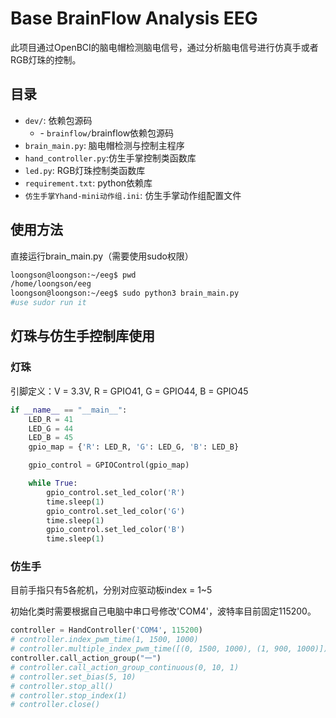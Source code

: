 # Base BrainFlow Analysis EEG

此项目通过OpenBCI的脑电帽检测脑电信号，通过分析脑电信号进行仿真手或者RGB灯珠的控制。

## 目录

- `dev/`: 依赖包源码
	- \- `brainflow/`brainflow依赖包源码
- `brain_main.py`: 脑电帽检测与控制主程序
- `hand_controller.py`:仿生手掌控制类函数库
- `led.py`: RGB灯珠控制类函数库
- `requirement.txt`: python依赖库
- `仿生手掌Yhand-mini动作组.ini`: 仿生手掌动作组配置文件

## 使用方法

直接运行brain_main.py（需要使用sudo权限）

```bash
loongson@loongson:~/eeg$ pwd
/home/loongson/eeg
loongson@loongson:~/eeg$ sudo python3 brain_main.py
#use sudor run it
```

## 灯珠与仿生手控制库使用

### 灯珠

引脚定义：V = 3.3V,	R = GPIO41,	G = GPIO44,	B = GPIO45

```python
if __name__ == "__main__":
    LED_R = 41
    LED_G = 44 
    LED_B = 45
    gpio_map = {'R': LED_R, 'G': LED_G, 'B': LED_B}

    gpio_control = GPIOControl(gpio_map)

    while True:
        gpio_control.set_led_color('R')
        time.sleep(1)
        gpio_control.set_led_color('G')
        time.sleep(1)
        gpio_control.set_led_color('B')
        time.sleep(1)
```

### 仿生手

目前手指只有5各舵机，分别对应驱动板index = 1~5

初始化类时需要根据自己电脑中串口号修改'COM4'，波特率目前固定115200。

```python
controller = HandController('COM4', 115200)
# controller.index_pwm_time(1, 1500, 1000)
# controller.multiple_index_pwm_time([(0, 1500, 1000), (1, 900, 1000)])
controller.call_action_group("一")
# controller.call_action_group_continuous(0, 10, 1)
# controller.set_bias(5, 10)
# controller.stop_all()
# controller.stop_index(1)
# controller.close()
```






